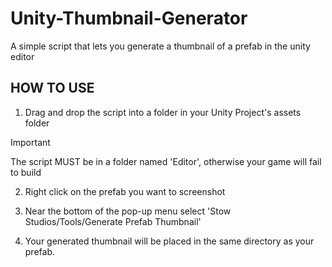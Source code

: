 # Unity-Thumbnail-Generator
A simple script that lets you generate a thumbnail of a prefab in the unity editor

## HOW TO USE

1. Drag and drop the script into a folder in your Unity Project's assets folder
> [!IMPORTANT]  
> The script MUST be in a folder named 'Editor', otherwise your game will fail to build

2. Right click on the prefab you want to screenshot

3. Near the bottom of the pop-up menu select 'Stow Studios/Tools/Generate Prefab Thumbnail'

4. Your generated thumbnail will be placed in the same directory as your prefab.

